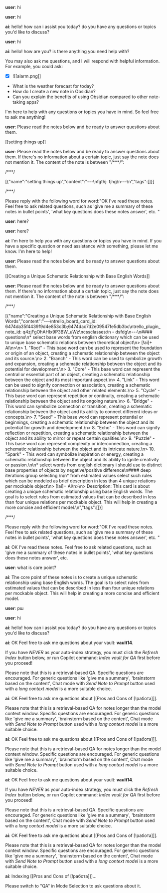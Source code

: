 **user**: hi

**user**: hi

**ai**: hello! how can i assist you today? do you have any questions or topics you'd like to discuss?

**user**: hi

**ai**: hello! how are you? is there anything you need help with?

You may also ask me questions, and I will respond with helpful information. For example, you could ask:
- [x] ![[alarm.png]]
* What is the weather forecast for today?
* How do I create a new note in Obsidian?
* Can you explain the benefits of using Obsidian compared to other note-taking apps?

I'm here to help with any questions or topics you have in mind. So feel free to ask me anything!

**user**: Please read the notes below and be ready to answer questions about them. 

[[setting things up]]

**user**: Please read the notes below and be ready to answer questions about them. If there's no information about a certain topic, just say the note does not mention it. The content of the note is between "/***/":

/***/

[{"name":"setting things up","content":"---\nfgthj: fjhg\n---\n","tags":[]}]

/***/

Please reply with the following word for word:"OK I've read these notes. Feel free to ask related questions, such as 'give me a summary of these notes in bullet points', 'what key questions does these notes answer', etc. "


**user**: here?

**user**: here?

**ai**: 
I'm here to help you with any questions or topics you have in mind. If you have a specific question or need assistance with something, please let me know. I'm here to help!

**user**: Please read the notes below and be ready to answer questions about them. 

[[Creating a Unique Schematic Relationship with Base English Words]]

**user**: Please read the notes below and be ready to answer questions about them. If there's no information about a certain topic, just say the note does not mention it. The content of the note is between "/***/":

/***/

[{"name":"Creating a Unique Schematic Relationship with Base English Words","content":"---\ntrello_board_card_id: 6474da35f4439f9d4e853c3b;6474dac7d2e09547fe5db3bc\ntrello_plugin_note_id: q4zjFgOhAHIx9P3BW_uWz\ncssclasses:\n  - dsfdg\n---\n#### questions\n* select base words from english dictionary which can be used to unique base schematic relations between theoretical object\n> [!ai]+ AI\n>\n> 1. \"Root\" - This base word can be used to represent the foundation or origin of an object, creating a schematic relationship between the object and its source.\n> 2. \"Branch\" - This word can be used to symbolize growth and expansion, creating a schematic relationship between the object and its potential for development.\n> 3. \"Core\" - This base word can represent the central or essential part of an object, creating a schematic relationship between the object and its most important aspect.\n> 4. \"Link\" - This word can be used to signify connection or association, creating a schematic relationship between the object and other related elements.\n> 5. \"Cycle\" - This base word can represent repetition or continuity, creating a schematic relationship between the object and its ongoing nature.\n> 6. \"Bridge\" - This word can symbolize connection or transition, creating a schematic relationship between the object and its ability to connect different ideas or concepts.\n> 7. \"Seed\" - This base word can represent potential or beginnings, creating a schematic relationship between the object and its potential for growth and development.\n> 8. \"Echo\" - This word can signify reflection or repetition, creating a schematic relationship between the object and its ability to mirror or repeat certain qualities.\n> 9. \"Puzzle\" - This base word can represent complexity or interconnection, creating a schematic relationship between the object and its intricate nature.\n> 10. \"Spark\" - This word can symbolize inspiration or energy, creating a schematic relationship between the object and its ability to ignite creativity or passion.\n\n* select words from english dictionary i should use to distinct base properties of objects by negative/positive difference\n#### deep iterations group selecting \n\n* from estimated values select such rules which can be modeled as brief description in less than 4 unique relations per mockable object\n> [!ai]+ AI\n>\n> Description: This card is about creating a unique schematic relationship using base English words. The goal is to select rules from estimated values that can be described in less than four unique relations per mockable object. This will help in creating a more concise and efficient model.\n","tags":[]}]

/***/

Please reply with the following word for word:"OK I've read these notes. Feel free to ask related questions, such as 'give me a summary of these notes in bullet points', 'what key questions does these notes answer', etc. "


**ai**:  OK I've read these notes. Feel free to ask related questions, such as 'give me a summary of these notes in bullet points', 'what key questions does these notes answer', etc.

**user**: what is core point?

**ai**: 
The core point of these notes is to create a unique schematic relationship using base English words. The goal is to select rules from estimated values that can be described in less than four unique relations per mockable object. This will help in creating a more concise and efficient model.

**user**: рш

**user**: hi

**ai**: hello! how can i assist you today? do you have any questions or topics you'd like to discuss?

**ai**: OK Feel free to ask me questions about your vault: **vault14**. 

If you have *NEVER* as your auto-index strategy, you must click the *Refresh Index* button below, or run Copilot command: *Index vault for QA* first before you proceed!

Please note that this is a retrieval-based QA. Specific questions are encouraged. For generic questions like 'give me a summary', 'brainstorm based on the content', Chat mode with *Send Note to Prompt* button used with a *long context model* is a more suitable choice.

**ai**: OK Feel free to ask me questions about [[Pros and Cons of [!работа]]]. 

Please note that this is a retrieval-based QA for notes longer than the model context window. Specific questions are encouraged. For generic questions like 'give me a summary', 'brainstorm based on the content', Chat mode with *Send Note to Prompt* button used with a *long context model* is a more suitable choice.

**ai**: OK Feel free to ask me questions about [[Pros and Cons of [!работа]]]. 

Please note that this is a retrieval-based QA for notes longer than the model context window. Specific questions are encouraged. For generic questions like 'give me a summary', 'brainstorm based on the content', Chat mode with *Send Note to Prompt* button used with a *long context model* is a more suitable choice.

**ai**: OK Feel free to ask me questions about your vault: **vault14**. 

If you have *NEVER* as your auto-index strategy, you must click the *Refresh Index* button below, or run Copilot command: *Index vault for QA* first before you proceed!

Please note that this is a retrieval-based QA. Specific questions are encouraged. For generic questions like 'give me a summary', 'brainstorm based on the content', Chat mode with *Send Note to Prompt* button used with a *long context model* is a more suitable choice.

**ai**: OK Feel free to ask me questions about [[Pros and Cons of [!работа]]]. 

Please note that this is a retrieval-based QA for notes longer than the model context window. Specific questions are encouraged. For generic questions like 'give me a summary', 'brainstorm based on the content', Chat mode with *Send Note to Prompt* button used with a *long context model* is a more suitable choice.

**ai**: Indexing [[Pros and Cons of [!работа]]]...

 Please switch to "QA" in Mode Selection to ask questions about it.